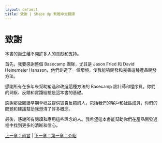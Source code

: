 ```yaml
---
layout: default
title: 致謝 | Shape Up 繁體中文翻譯
---
```


# 致謝

本書的誕生離不開許多人的貢獻和支持。

首先，我要感謝整個 Basecamp 團隊，尤其是 Jason Fried 和 David Heinemeier Hansson，他們創造了一個環境，使我能夠開發和完善這種產品開發方法。

感謝所有在多年來幫助塑造和改進這種方法的 Basecamp 設計師和程序員。你們的洞察、反饋和實踐經驗是這本書的基礎。

感謝那些閱讀早期草稿並提供寶貴反饋的人，包括我們的客戶和社區成員，你們的問題和建議幫助我澄清了許多概念。

最後，感謝所有閱讀和應用這些理念的人。我希望這本書能幫助你們在產品開發過程中找到更多的清晰和信心。

[上一章：前言](./00-foreword.html) | [下一章：第一章：介紹](./01-introduction.html) 